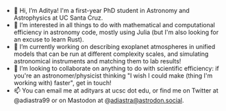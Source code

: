 - 👋 Hi, I’m Aditya! I'm a first-year PhD student in Astronomy and Astrophysics at UC Santa Cruz.
- 👀 I’m interested in all things to do with mathematical and computational efficiency in astronomy code, mostly using Julia (but I'm also looking for an excuse to learn Rust).
- 🌱 I’m currently working on describing exoplanet atmospheres in unified models that can be run at different complexity scales, and simulating astronomical instruments and matching them to lab results!
- 💞️ I’m looking to collaborate on anything to do with scientific efficiency: if you're an astronomer/physicist thinking "I wish I could make (thing I'm working with) faster", get in touch!
- 📫 You can email me at adityars at ucsc dot edu, or find me on Twitter at @adiastra99 or on Mastodon at @adiastra@astrodon.social.

<!---
aditya-sengupta/aditya-sengupta is a ✨ special ✨ repository because its `README.md` (this file) appears on your GitHub profile.
You can click the Preview link to take a look at your changes.
--->
